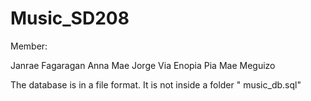# Music_SD208

Member:

Janrae Fagaragan
Anna Mae Jorge
Via Enopia
Pia Mae Meguizo


The database is in a file format. It is not inside a folder " music_db.sql"
